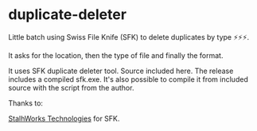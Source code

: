 # duplicate-deleter

Little batch using Swiss File Knife (SFK) to delete duplicates by type ⚡⚡⚡.

It asks for the location, then the type of file and finally the format. 

It uses SFK duplicate deleter tool. Source included here. The release includes a compiled sfk.exe. It's also possible to compile it from included source with the script from the author.

Thanks to:

<a href="http://stahlworks.com/downloads.html">StalhWorks Technologies</a> for SFK.
